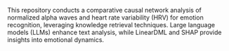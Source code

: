 This repository conducts a comparative causal network analysis of normalized alpha waves and heart rate variability (HRV) for emotion recognition, leveraging knowledge retrieval techniques. Large language models (LLMs) enhance text analysis, while LinearDML and SHAP provide insights into emotional dynamics.
